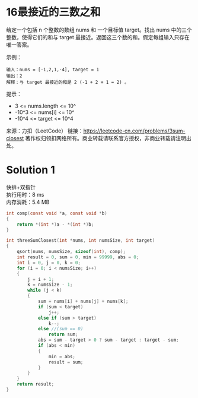# 16最接近的三数之和

给定一个包括 n 个整数的数组 nums 和 一个目标值 target。找出 nums 中的三个整数，使得它们的和与 target 最接近。返回这三个数的和。假定每组输入只存在唯一答案。

示例：
```
输入：nums = [-1,2,1,-4], target = 1
输出：2
解释：与 target 最接近的和是 2 (-1 + 2 + 1 = 2) 。
```

提示：

+ 3 <= nums.length <= 10^
+ -10^3 <= nums[i] <= 10^
+ -10^4 <= target <= 10^4

来源：力扣（LeetCode）
链接：https://leetcode-cn.com/problems/3sum-closest
著作权归领扣网络所有。商业转载请联系官方授权，非商业转载请注明出处。

# Solution 1
快排+双指针  
执行用时：8 ms  
内存消耗：5.4 MB  
``` c
int comp(const void *a, const void *b)
{
    return *(int *)a - *(int *)b;
}

int threeSumClosest(int *nums, int numsSize, int target)
{
    qsort(nums, numsSize, sizeof(int), comp);
    int result = 0, sum = 0, min = 99999, abs = 0;
    int i = 0, j = 0, k = 0;
    for (i = 0; i < numsSize; i++)
    {
        j = i + 1;
        k = numsSize - 1;
        while (j < k)
        {
            sum = nums[i] + nums[j] + nums[k];
            if (sum < target)
                j++;
            else if (sum > target)
                k--;
            else //(sum == 0)
                return sum;
            abs = sum - target > 0 ? sum - target : target - sum;
            if (abs < min)
            {
                min = abs;
                result = sum;
            }
        }
    }
    return result;
}
```